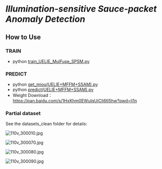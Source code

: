 # ***Illumination-sensitive Sauce-packet Anomaly Detection***


## How to Use

### TRAIN
  * python [train_UELIE_MulFuse_SPSM.py](train_UELIE_MulFuse_SPSM.py)

### PREDICT
  * python [get_miou(UELIE+MFFM+SSAM).py](get_miou%28UELIE%2BMFFM%2BSSAM%29.py)
  * python [predict(UELIE+MFFM+SSAM).py](predict%28UELIE%2BMFFM%2BSSAM%29.py)
  * Weight Download：https://pan.baidu.com/s/1HxKhm0EWulqUiCli6tI5hw?pwd=li1n 

### Partial dataset
See the datasets_clean folder for details:

![110v_300010.jpg](..datasets_clean%2F110v_300010.jpg)

![110v_300070.jpg](..datasets_clean%2F110v_300070.jpg)

![110v_300080.jpg](..datasets_clean%2F110v_300080.jpg)

![110v_300090.jpg](..%datasets_clean%2F110v_300090.jpg)
